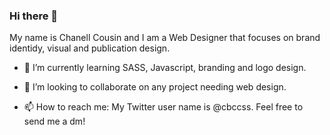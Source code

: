 ### Hi there 👋

<!--
**NellPrima/NellPrima** is a ✨ _special_ ✨ repository because its `README.md` (this file) appears on your GitHub profile.

Here are some ideas to get you started:
-->
My name is Chanell Cousin and I am a Web Designer that focuses on brand identidy, visual and publication design. 

- 🌱 I’m currently learning SASS, Javascript, branding and logo design.

- 👯 I’m looking to collaborate on any project needing web design.

- 📫 How to reach me: My Twitter user name is @cbccss. Feel free to send me a dm!




